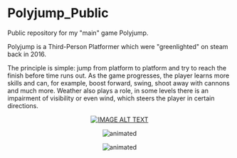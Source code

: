 # Polyjump_Public
Public repository for my "main" game Polyjump.

Polyjump is a Third-Person Platformer which were "greenlighted" on steam back in 2016.

The principle is simple: jump from platform to platform and try to reach the finish before time runs out. 
As the game progresses, the player learns more skills and can, for example, boost forward, swing, shoot away with cannons and much more. 
Weather also plays a role, in some levels there is an impairment of visibility or even wind, which steers the player in certain directions.



<div align="center">
  <a href="https://www.youtube.com/watch?v=aDhXOiCL5cI"><img src="https://img.youtube.com/vi/aDhXOiCL5cI/0.jpg" alt="IMAGE ALT TEXT"></a>
</div>



<p align="center">
  <img src="https://github.com/eXPressoHD/Polyjump_Public/assets/14182407/c88fe4f2-a8ab-4913-ae48-8029495a4483" alt="animated" />
</p>

<p align="center">
  <img src="[demo.gif](https://github.com/eXPressoHD/Polyjump_Public/assets/14182407/8e91e5a2-0ba6-4fc0-8068-e45660b003b8)" alt="animated" />
</p>

